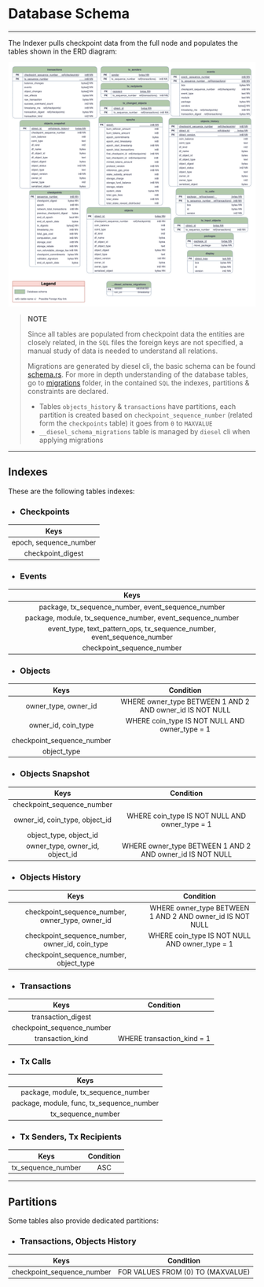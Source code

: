 # Database Schema

---

The Indexer pulls checkpoint data from the full node and populates the tables shown in the ERD diagram:

![Database Schema](./database_schema.svg)

> **NOTE**
>
> Since all tables are populated from checkpoint data the entities are closely related, in the `SQL` files the foreign keys are not specified, a manual study of data is needed to understand all relations.
>
> Migrations are generated by diesel cli, the basic schema can be found [schema.rs](src/schema.rs).
> For more in depth understanding of the database tables, go to [migrations](migrations) folder, in the contained `SQL` the indexes, partitions & constraints are declared.
>
> - Tables `objects_history` & `transactions` have partitions, each partition is created based on `checkpoint_sequence_number` (related form the `checkpoints` table) it goes from `0` to `MAXVALUE`
> - `__diesel_schema_migrations` table is managed by `diesel` cli when applying migrations

---
## Indexes
These are the following tables indexes: 

- ### Checkpoints
|          Keys          |
|:----------------------:|
| epoch, sequence_number |
|   checkpoint_digest    |

- ### Events

|                                  Keys                                   |
|:-----------------------------------------------------------------------:|
|           package, tx_sequence_number, event_sequence_number            |
|       package, module, tx_sequence_number, event_sequence_number        |
| event_type, text_pattern_ops, tx_sequence_number, event_sequence_number |
|                       checkpoint_sequence_number                        |

 - ### Objects

|            Keys            |                         Condition                         |
|:--------------------------:|:---------------------------------------------------------:|
|    owner_type, owner_id    | WHERE owner_type BETWEEN 1 AND 2 AND owner_id IS NOT NULL |
|    owner_id, coin_type     |      WHERE coin_type IS NOT NULL AND owner_type = 1       |
| checkpoint_sequence_number |                                                           |
|        object_type         |                                                           |

 - ### Objects Snapshot
|              Keys               |                         Condition                         |
|:-------------------------------:|:---------------------------------------------------------:|
|   checkpoint_sequence_number    |                                                           |
| owner_id, coin_type, object_id  |      WHERE coin_type IS NOT NULL AND owner_type = 1       |
|     object_type, object_id      |                                                           |
| owner_type, owner_id, object_id | WHERE owner_type BETWEEN 1 AND 2 AND owner_id IS NOT NULL |

- ### Objects History
|                       Keys                       |                         Condition                         |
|:------------------------------------------------:|:---------------------------------------------------------:|
| checkpoint_sequence_number, owner_type, owner_id | WHERE owner_type BETWEEN 1 AND 2 AND owner_id IS NOT NULL |
| checkpoint_sequence_number, owner_id, coin_type  |      WHERE coin_type IS NOT NULL AND owner_type = 1       |
|     checkpoint_sequence_number, object_type      |                                                           |

- ### Transactions
|            Keys            |         Condition          |
|:--------------------------:|:--------------------------:|
|     transaction_digest     |                            |
| checkpoint_sequence_number |                            |
|      transaction_kind      | WHERE transaction_kind = 1 |
                                   
- ### Tx Calls
|                   Keys                    |
|:-----------------------------------------:|
|    package, module, tx_sequence_number    |
| package, module, func, tx_sequence_number |
|            tx_sequence_number             |
                                   
- ### Tx Senders,  Tx Recipients
|        Keys        | Condition |
|:------------------:|:---------:|
| tx_sequence_number |    ASC    |

---
## Partitions
Some tables also provide dedicated partitions:

- ### Transactions, Objects History
|            Keys            |             Condition             |
|:--------------------------:|:---------------------------------:|
| checkpoint_sequence_number | FOR VALUES FROM (0) TO (MAXVALUE) |

